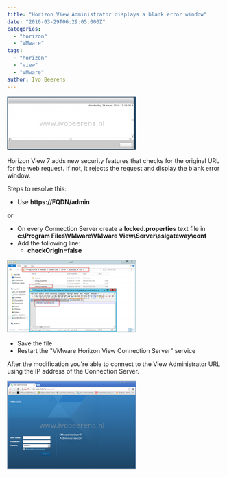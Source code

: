 ```yaml
---
title: "Horizon View Administrator displays a blank error window"
date: "2016-03-29T06:29:05.000Z"
categories: 
  - "horizon"
  - "VMware"
tags: 
  - "horizon"
  - "view"
  - "VMware"
author: Ivo Beerens
---
```


[![blank](images/blank-300x125.png)](images/blank.png)

Horizon View 7 adds new security features that checks for the original URL for the web request. If not, it rejects the request and display the blank error window.

Steps to resolve this:

- Use **https://FQDN/admin**

**or**

- On every Connection Server create a **locked.properties** text file in **c:\\Program Files\\VMware\\VMware View\\Server\\sslgateway\\conf**
- Add the following line:
    - **checkOrigin=false**

[![locked](images/locked-300x169.png)](images/locked.png)

- Save the file
- Restart the "VMware Horizon View Connection Server" service

After the modification you're able to connect to the View Administrator URL using the IP address of the Connection Server.

[![4](images/4-300x207.png)](images/4.png)



